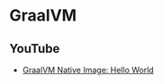 # GraalVM

## YouTube

* [GraalVM Native Image: Hello World](https://www.youtube.com/watch?v=UWxiO78Pev8)
